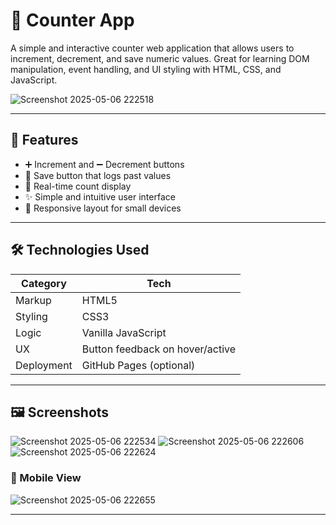 # 🔢 Counter App

A simple and interactive counter web application that allows users to increment, decrement, and save numeric values. Great for learning DOM manipulation, event handling, and UI styling with HTML, CSS, and JavaScript.

![Screenshot 2025-05-06 222518](https://github.com/user-attachments/assets/491c4349-caa6-4fb9-9683-064ab04112d6)

---

## 🚀 Features

- ➕ Increment and ➖ Decrement buttons
- 💾 Save button that logs past values
- 🧠 Real-time count display
- ✨ Simple and intuitive user interface
- 📱 Responsive layout for small devices

---

## 🛠️ Technologies Used

| Category     | Tech          |
|--------------|---------------|
| Markup       | HTML5         |
| Styling      | CSS3          |
| Logic        | Vanilla JavaScript |
| UX           | Button feedback on hover/active |
| Deployment   | GitHub Pages (optional) |

---

## 🖼️ Screenshots

![Screenshot 2025-05-06 222534](https://github.com/user-attachments/assets/edfd0cb5-9fa3-4c3d-88d0-bee3359502c1)
![Screenshot 2025-05-06 222606](https://github.com/user-attachments/assets/e31fe24d-73c6-454f-9c5f-00cbb3af4226)
![Screenshot 2025-05-06 222624](https://github.com/user-attachments/assets/2982c77a-a44b-4cad-8c3e-276e3ef60dad)


### 📱 Mobile View

![Screenshot 2025-05-06 222655](https://github.com/user-attachments/assets/b86525e0-9c9b-4b56-b4b3-9f7b148fa346)

---

